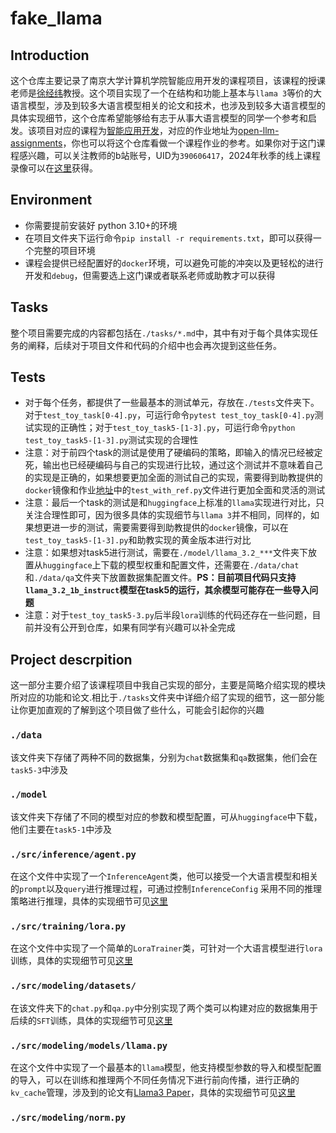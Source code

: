 # fake_llama
## Introduction
这个仓库主要记录了南京大学计算机学院智能应用开发的课程项目，该课程的授课老师是[徐经纬](https://ics.nju.edu.cn/people/jingweixu/)教授。这个项目实现了一个在结构和功能上基本与`llama 3`等价的大语言模型，涉及到较多大语言模型相关的论文和技术，也涉及到较多大语言模型的具体实现细节，这个仓库希望能够给有志于从事大语言模型的同学一个参考和启发。该项目对应的课程为[智能应用开发](https://njudeepengine.github.io/llm-course-lecture)，对应的作业地址为[open-llm-assignments](https://github.com/NJUDeepEngine/open-llm-assignments)，你也可以将这个仓库看做一个课程作业的参考。如果你对于这门课程感兴趣，可以关注教师的b站账号，UID为`390606417`，2024年秋季的线上课程录像可以在[这里](https://space.bilibili.com/390606417/channel/collectiondetail?sid=3771310)获得。

## Environment
* 你需要提前安装好 python 3.10+的环境
* 在项目文件夹下运行命令`pip install -r requirements.txt`，即可以获得一个完整的项目环境
* 课程会提供已经配置好的`docker`环境，可以避免可能的冲突以及更轻松的进行开发和`debug`，但需要选上这门课或者联系老师或助教才可以获得

## Tasks
整个项目需要完成的内容都包括在`./tasks/*.md`中，其中有对于每个具体实现任务的阐释，后续对于项目文件和代码的介绍中也会再次提到这些任务。

## Tests
* 对于每个任务，都提供了一些最基本的测试单元，存放在`./tests`文件夹下。对于`test_toy_task[0-4].py`，可运行命令`pytest test_toy_task[0-4].py`测试实现的正确性；对于`test_toy_task5-[1-3].py`，可运行命令`python test_toy_task5-[1-3].py`测试实现的合理性
* 注意：对于前四个task的测试是使用了硬编码的策略，即输入的情况已经被定死，输出也已经硬编码与自己的实现进行比较，通过这个测试并不意味着自己的实现是正确的，如果想要更加全面的测试自己的实现，需要得到助教提供的`docker`镜像和作业[地址](https://github.com/NJUDeepEngine/open-llm-assignments)中的`test_with_ref.py`文件进行更加全面和灵活的测试
* 注意：最后一个task的测试是和`huggingface`上标准的`llama`实现进行对比，只关注合理性即可，因为很多具体的实现细节与`llama 3`并不相同，同样的，如果想更进一步的测试，需要需要得到助教提供的`docker`镜像，可以在`test_toy_task5-[1-3].py`和助教实现的黄金版本进行对比
* 注意：如果想对task5进行测试，需要在`./model/llama_3.2_***`文件夹下放置从`huggingface`上下载的模型权重和配置文件，还需要在`./data/chat`和`./data/qa`文件夹下放置数据集配置文件。**PS：目前项目代码只支持`llama_3.2_1b_instruct`模型在task5的运行，其余模型可能存在一些导入问题**
* 注意：对于`test_toy_task5-3.py`后半段`lora`训练的代码还存在一些问题，目前并没有公开到仓库，如果有同学有兴趣可以补全完成

## Project descrpition
这一部分主要介绍了该课程项目中我自己实现的部分，主要是简略介绍实现的模块所对应的功能和论文.相比于`./tasks`文件夹中详细介绍了实现的细节，这一部分能让你更加直观的了解到这个项目做了些什么，可能会引起你的兴趣

### `./data`
该文件夹下存储了两种不同的数据集，分别为`chat`数据集和`qa`数据集，他们会在`task5-3`中涉及

### `./model`
该文件夹下存储了不同的模型对应的参数和模型配置，可从`huggingface`中下载，他们主要在`task5-1`中涉及

 ### `./src/inference/agent.py`
 在这个文件中实现了一个`InferenceAgent`类，他可以接受一个大语言模型和相关的`prompt`以及`query`进行推理过程，可通过控制`InferenceConfig` 采用不同的推理策略进行推理，具体的实现细节可见[这里](./tasks/task5-2.md)

 ### `./src/training/lora.py`
 在这个文件中实现了一个简单的`LoraTrainer`类，可针对一个大语言模型进行`lora`训练，具体的实现细节可见[这里](./tasks/task5-3.md)

 ### `./src/modeling/datasets/`
 在该文件夹下的`chat.py`和`qa.py`中分别实现了两个类可以构建对应的数据集用于后续的`SFT`训练，具体的实现细节可见[这里](./tasks/task5-3.md)

 ### `./src/modeling/models/llama.py`
 在这个文件中实现了一个最基本的`llama`模型，他支持模型参数的导入和模型配置的导入，可以在训练和推理两个不同任务情况下进行前向传播，进行正确的`kv_cache`管理，涉及到的论文有[Llama3 Paper](https://arxiv.org/pdf/2407.21783)，具体的实现细节可见[这里](./tasks/task5-1.md)

### `./src/modeling/norm.py`
